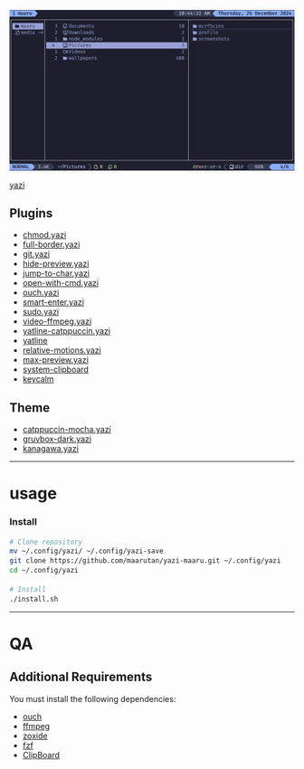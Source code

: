 <!-- ██████╗ ███████╗ █████╗ ██████╗ ███╗   ███╗███████╗   ███╗   ███╗██████╗ -->
<!-- ██╔══██╗██╔════╝██╔══██╗██╔══██╗████╗ ████║██╔════╝   ████╗ ████║██╔══██╗ -->
<!-- ██████╔╝█████╗  ███████║██║  ██║██╔████╔██║█████╗     ██╔████╔██║██║  ██║ -->
<!-- ██╔══██╗██╔══╝  ██╔══██║██║  ██║██║╚██╔╝██║██╔══╝     ██║╚██╔╝██║██║  ██║ -->
<!-- ██║  ██║███████╗██║  ██║██████╔╝██║ ╚═╝ ██║███████╗██╗██║ ╚═╝ ██║██████╔╝ -->
<!-- ╚═╝  ╚═╝╚══════╝╚═╝  ╚═╝╚═════╝ ╚═╝     ╚═╝╚══════╝╚═╝╚═╝     ╚═╝╚═════╝ -->

![yazi](./.github/yazi.png)

[yazi](https://github.com/sxyazi/yazi)

## Plugins

- [chmod.yazi](https://github.com/dangooddd/yazi-plugins/tree/main/chmod.yazi)
- [full-border.yazi](https://github.com/dangooddd/yazi-plugins/tree/main/full-border.yazi)
- [git.yazi](https://github.com/yazi-rs/plugins/tree/main/git.yazi)
- [hide-preview.yazi](https://github.com/dangooddd/yazi-plugins/tree/main/hide-preview.yazi)
- [jump-to-char.yazi](https://github.com/yazi-rs/plugins/tree/main/jump-to-char.yazi)
- [open-with-cmd.yazi](https://github.com/Ape/open-with-cmd.yazi)
- [ouch.yazi](https://github.com/ndtoan96/ouch.yazi)
- [smart-enter.yazi](https://github.com/yazi-rs/plugins/tree/main/smart-enter.yazi)
- [sudo.yazi](https://github.com/TD-Sky/sudo.yazi)
- [video-ffmpeg.yazi](https://github.com/Tyarel8/video-ffmpeg.yazi)
- [yatline-catppuccin.yazi](https://github.com/imsi32/yatline-catppuccin.yazi)
- [yatline](https://github.com/imsi32/yatline.yazi)
- [relative-motions.yazi](https://github.com/dedukun/relative-motions.yazi)
- [max-preview.yazi](https://github.com/yazi-rs/plugins/tree/main/max-preview.yazi)
- [system-clipboard](https://github.com/orhnk/system-clipboard.yazi)
- [keycalm](https://github.com/maarutan/keycalm.yazi)

## Theme

- [catppuccin-mocha.yazi](https://github.com/catppuccin/yazi)
- [gruvbox-dark.yazi](https://github.com/bennyyip/gruvbox-dark)
- [kanagawa.yazi](https://github.com/bennyyip/dangooddd/kanagawa)

---

# usage

### Install

```bash
# Clone repository
mv ~/.config/yazi/ ~/.config/yazi-save
git clone https://github.com/maarutan/yazi-maaru.git ~/.config/yazi
cd ~/.config/yazi

# Install
./install.sh
```

---

# QA

## Additional Requirements

You must install the following dependencies:

- [ouch](https://github.com/ouch-org/ouch)
- [ffmpeg](https://ffmpeg.org)
- [zoxide](https://github.com/ajeetdsouza/zoxide)
- [fzf](https://github.com/junegunn/fzf)
- [ClipBoard](https://github.com/Slackadays/ClipBoard)
